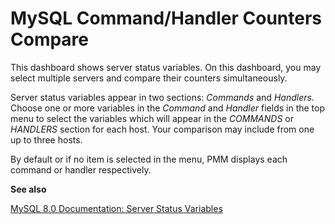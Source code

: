 # MySQL Command/Handler Counters Compare

This dashboard shows server status variables. On this dashboard, you may select
multiple servers and compare their counters simultaneously.

Server status variables appear in two sections: *Commands* and
*Handlers*. Choose one or more variables in the *Command* and *Handler* fields
in the top menu to select the variables which will appear in the *COMMANDS* or
*HANDLERS* section for each host. Your comparison may include from one up to
three hosts.

By default or if no item is selected in the menu, PMM displays each command or
handler respectively.

**See also**

[MySQL 8.0 Documentation: Server Status Variables](https://dev.mysql.com/doc/refman/8.0/en/server-status-variables.html)
